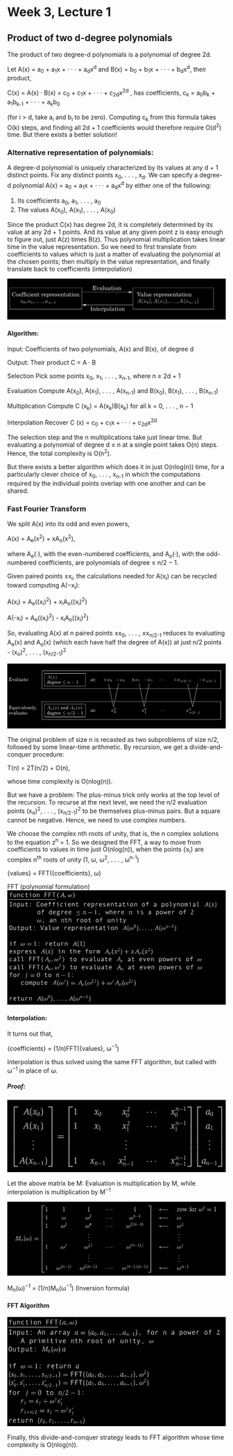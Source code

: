 # Week 3, Lecture 1

## Product of two d-degree polynomials

The product of two degree-d polynomials is a polynomial of degree 2d.

Let A(x) = a<sub>0</sub> + a<sub>1</sub>x + · · · + a<sub>d</sub>x<sup>d</sup> and B(x) = b<sub>0</sub> + b<sub>1</sub>x + · · · + b<sub>d</sub>x<sup>d</sup>,
their product,

 C(x) = A(x) · B(x) = c<sub>0</sub> + c<sub>1</sub>x + · · · + c<sub>2d</sub>x<sup>2d</sup> ,
 has coefficients,
  c<sub>k</sub> = a<sub>0</sub>b<sub>k</sub> + a<sub>1</sub>b<sub>k-1</sub> + · · · + a<sub>k</sub>b<sub>0</sub> 

(for i > d, take a<sub>i</sub> and b<sub>i</sub> to be zero). Computing c<sub>k</sub> from this formula takes O(k) steps, and finding all 2d + 1 coefficients would therefore require O(d<sup>2</sup>) time.
But there exists a better solution!

### Alternative representation of polynomials:

A degree-d polynomial is uniquely characterized by its values at any d + 1 distinct points.
Fix any distinct points x<sub>0</sub>, . . . , x<sub>d</sub>. We can specify a degree-d polynomial A(x) = a<sub>0</sub> + a<sub>1</sub>x + · · · + a<sub>d</sub>x<sup>d</sup> by either one of the following:

1. Its coefficients a<sub>0</sub>, a<sub>1</sub>, . . . , a<sub>0</sub>
2. The values A(x<sub>0</sub>), A(x<sub>1</sub>), . . . , A(x<sub>0</sub>)

Since the product C(x) has degree 2d, it is completely determined by its value at any 2d + 1 points. And its value at any given point z is easy enough to figure out, just A(z) times B(z). Thus polynomial multiplication takes linear time in the value representation.
So we need to first translate from coefficients to values which is just a matter of evaluating the polynomial at the chosen points; then multiply in the value representation, and finally translate back to coefficients (interpolation)

![polynomial_representation](polynomial_representation.png)

#### Algorithm:

Input: Coefficients of two polynomials, A(x) and B(x), of degree d

Output: Their product C = A · B

Selection
Pick some points x<sub>0</sub>, x<sub>1</sub>, . . . , x<sub>n-1</sub>, where n ≥ 2d + 1

Evaluation
Compute A(x<sub>0</sub>), A(x<sub>1</sub>), . . . , A(x<sub>n-1</sub>) and B(x<sub>0</sub>), B(x<sub>1</sub>), . . . , B(x<sub>n-1</sub>)

Multiplication
Compute C (x<sub>k</sub>) = A(x<sub>k</sub>)B(x<sub>k</sub>) for all k = 0, . . . , n − 1

Interpolation
Recover C (x) = c<sub>0</sub> + c<sub>1</sub>x + · · · + c<sub>2d</sub>x<sup>2d</sup>

The selection step and the n multiplications take just linear time. But evaluating a
polynomial of degree d ≤ n at a single point takes O(n) steps. Hence, the total complexity is O(n<sup>2</sup>).

But there exists a better algorithm which does it in just O(nlog(n)) time, for a particularly clever choice of x<sub>0</sub>, . . . , x<sub>n-1</sub> in which the computations required by the individual points overlap with one another and can be shared.

### Fast Fourier Transform

We split A(x) into its odd and even powers,

A(x) = A<sub>e</sub>(x<sup>2</sup>) + xA<sub>o</sub>(x<sup>2</sup>),

where A<sub>e</sub>(·), with the even-numbered coefficients, and A<sub>o</sub>(·), with the odd-numbered coefficients, are polynomials of degree ≤ n/2 − 1.

Given paired points ±x<sub>i</sub>, the calculations needed for A(x<sub>i</sub>) can be recycled toward computing A(−x<sub>i</sub>):

A(x<sub>i</sub>) = A<sub>e</sub>((x<sub>i</sub>)<sup>2</sup>) + x<sub>i</sub>A<sub>o</sub>((x<sub>i</sub>)<sup>2</sup>)

A(-x<sub>i</sub>) = A<sub>e</sub>((x<sub>i</sub>)<sup>2</sup>) - x<sub>i</sub>A<sub>o</sub>((x<sub>i</sub>)<sup>2</sup>)

So, evaluating A(x) at n paired points ±x<sub>0</sub>, . . . , ±x<sub>n/2-1</sub> reduces to evaluating A<sub>e</sub>(x) and A<sub>o</sub>(x) (which each have half the degree of A(x)) at just n/2 points - (x<sub>o</sub>)<sup>2</sup>, . . . , (x<sub>n/2-1</sub>)<sup>2</sup>

![fft_evaluate](fft_evaluate.png)

The original problem of size n is recasted as two subproblems of size n/2, followed by some linear-time arithmetic. By recursion, we get a divide-and-conquer procedure:

T(n) = 2T(n/2) + O(n),

whose time complexity is O(nlog(n)).

But we have a problem: The plus-minus trick only works at the top level of the recursion. To recurse at the next level, we need the n/2 evaluation points (x<sub>o</sub>)<sup>2</sup>, . . . , (x<sub>n/2-1</sub>)<sup>2</sup> to be themselves plus-minus pairs. But a square cannot be negative. 
Hence, we need to use complex numbers.

We choose the complex nth roots of unity, that is, the n complex solutions to the equation z<sup>n</sup> = 1.
So we designed the FFT, a way to move from coefficients to values in time just
O(nlog(n)), when the points {x<sub>i</sub>} are complex n<sup>th</sup> roots of unity (1, ω, ω<sup>2</sup>, . . . , ω<sup>n-1</sup>)

{values} = FFT({coefficients}, ω)

FFT (polynomial formulation)
![fft_formulation_algo](fft_formulation_algo.png)

#### Interpolation:

It turns out that,

{coefficients} = (1/n)FFT({values}, ω<sup>−1</sup>)

Interpolation is thus solved using the same FFT algorithm, but called with ω<sup>−1</sup> in place of ω.

##### Proof:

![vandermonde_matrix](vandermonde_matrix.png)

Let the above matrix be M:
Evaluation is multiplication by M, while interpolation is multiplication by M<sup>−1</sup>

![vandermonde_omega](vandermonde_omega.png)

M<sub>n</sub>(ω)<sup>−1</sup> = (1/n)M<sub>n</sub>(ω<sup>−1</sup>) (Inversion formula)

#### FFT Algorithm
![fft_algo](fft_algo.png)

Finally, this divide-and-conquer strategy leads to FFT algorithm whose time complexity is O(nlog(n)).

